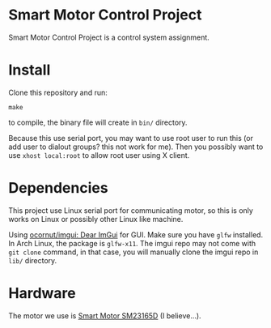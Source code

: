 # Smart Motor Control Project

Smart Motor Control Project is a control system assignment.

# Install

Clone this repository and run:
```
make
```
to compile, the binary file will create in `bin/` directory.

Because this use serial port, you may want to use root user to run this (or add user to dialout groups? this not work for me). Then you possibly want to use `xhost local:root` to allow root user using X client.

# Dependencies

This project use Linux serial port for communicating motor, so this is only works on Linux or possibly other Linux like machine.

Using [ocornut/imgui: Dear ImGui](https://github.com/ocornut/imgui) for GUI. Make sure you have `glfw` installed. In Arch Linux, the package is `glfw-x11`. The imgui repo may not come with `git clone` command, in that case, you will manually clone the imgui repo in `lib/` directory.

# Hardware

The motor we use is [Smart Motor SM23165D](https://www.animatics.com/products/smartmotor/class-5-d-style-smartmotor/sm23165d.html) (I believe...).
